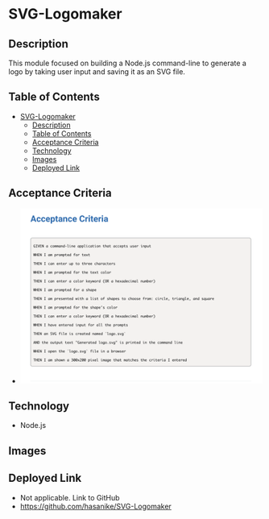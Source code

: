 # SVG-Logomaker

## Description
This module focused on building a Node.js command-line to generate a logo by taking user input and saving it as an SVG file. 

## Table of Contents
- [SVG-Logomaker](#svg-logomaker)
  - [Description](#description)
  - [Table of Contents](#table-of-contents)
  - [Acceptance Criteria](#acceptance-criteria)
  - [Technology](#technology)
  - [Images](#images)
  - [Deployed Link](#deployed-link)
## Acceptance Criteria
  - ![alt text](assets/Screenshot%202024-03-05%20at%2010.38.17%20AM.png "Acceptance Criteria")
## Technology 
 - Node.js 
  
## Images 

## Deployed Link
- Not applicable. Link to GitHub
- https://github.com/hasanike/SVG-Logomaker
